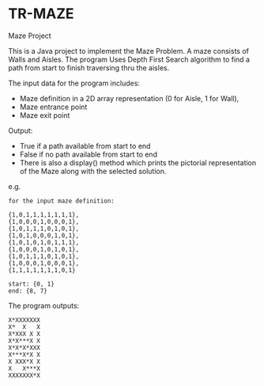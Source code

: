 # TR-MAZE
Maze Project

This is a Java project to implement the Maze Problem. A maze consists of Walls and Aisles. The program Uses Depth First Search algorithm to find a path from start to finish traversing thru the aisles.

The input data for the program includes: 

- Maze definition in a 2D array representation (0 for Aisle, 1 for Wall), 
- Maze entrance point
- Maze exit point

Output:
- True if a path available from start to end
- False if no path available from start to end
- There is also a display() method which prints the pictorial representation of the Maze along with the selected solution. 

e.g.
```
for the input maze definition:

{1,0,1,1,1,1,1,1,1}, 
{1,0,0,0,1,0,0,0,1},
{1,0,1,1,1,0,1,0,1}, 
{1,0,1,0,0,0,1,0,1},
{1,0,1,0,1,0,1,1,1},
{1,0,0,0,1,0,1,0,1},
{1,0,1,1,1,0,1,0,1},
{1,0,0,0,1,0,0,0,1},
{1,1,1,1,1,1,1,0,1}

start: {0, 1}
end: {8, 7}
```

The program outputs: 
```
X*XXXXXXX
X*  X   X
X*XXX X X
X*X***X X
X*X*X*XXX
X***X*X X
X XXX*X X
X   X***X
XXXXXXX*X
```

